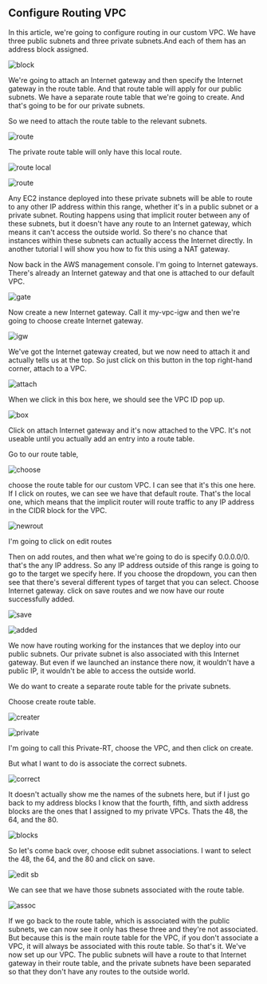 Configure Routing VPC
---

In this article, we're going to configure routing in our custom VPC.
We have three public subnets and three private subnets.And each of them has an address block assigned.

![block](/pic/1.png)

We're going to attach an Internet gateway and then specify the Internet gateway in the route table. And that route table will apply for our public subnets. We have a separate route table that we're going to create. And that's going to be for our private subnets.

So we need to attach the route table to the relevant subnets.

![route](/pic/2.png)


The private route table will only have this local route.

![route local](/pic/4.png)


![route](/pic/3.png)

Any EC2 instance deployed into these private subnets will be able to route to any other IP address within this range, whether it's in a public subnet or a private subnet. Routing happens using that implicit router between any of these subnets, but it doesn't have any route to an Internet gateway, which means it can't access the outside world. So there's no chance that instances within these subnets can actually access the Internet directly.
In another tutorial I will show you how to fix this using a NAT gateway.


Now back in the AWS management console. I'm going to Internet gateways. There's already an Internet gateway and that one is attached to our default VPC.

![gate](/pic/5.png)

Now create a new Internet gateway. Call it my-vpc-igw and then we're going to choose create Internet gateway.

![igw](/pic/6.png)


We've got the Internet gateway created, but we now need to attach it and actually tells us at the top. So just click on this button in the top right-hand corner, attach to a VPC.

![attach](/pic/7.png)

When we click in this box here, we should see the VPC ID pop up.

![box](/pic/8.png)

Click on attach Internet gateway and it's now attached to the VPC. It's not useable until you actually add an entry into a route table.

Go to our route table,

![choose](/pic/9.png)

choose the route table for our custom VPC. I can see that it's this one here. If I click on routes, we can see we have that default route. That's the local one, which means that the implicit router will route traffic to any IP address in the CIDR block for the VPC.

![newrout](/pic/10.png)

I'm going to click on edit routes


Then on add routes, and then what we're going to do is specify 0.0.0.0/0. that's the any IP address. So any IP address outside of this range is going to go to the target we specify here. If you choose the dropdown, you can then see that there's several different types of target that you can select. Choose Internet gateway. click on save routes and we now have our route successfully added.

![save](/pic/11.png)

![added](/pic/12.png)


We now have routing working for the instances that we deploy into our public subnets. Our private subnet is also associated with this Internet gateway. But even if we launched an instance there now, it wouldn't have a public IP, it wouldn't be able to access the outside world.


We do want to create a separate route table for the private subnets.

Choose create route table.

![creater](/pic/13.png)


![private](/pic/14.png)

I'm going to call this Private-RT, choose the VPC, and then click on create.

But what I want to do is associate the correct subnets.

![correct](/pic/15.png)


It doesn't actually show me the names of the subnets here, but if I just go back to my address blocks I know that the fourth, fifth, and sixth address blocks are the ones that I assigned to my private VPCs. Thats the 48, the 64, and the 80.

![blocks](/pic/16.png)

So let's come back over, choose edit subnet associations.
I want to select the 48, the 64, and the 80 and click on save.

![edit sb](/pic/17.png)

We can see that we have those subnets associated with the route table.

![assoc](/pic/18.png)

If we go back to the route table, which is associated with the public subnets, we can now see it only has these three and they're not associated. But because this is the main route table for the VPC, if you don't associate a VPC, it will always be associated with this route table. So that's it. We've now set up our VPC. The public subnets will have a route to that Internet gateway in their route table, and the private subnets have been separated so that they don't have any routes to the outside world. 
